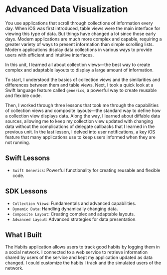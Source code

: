# Advanced Data Visualization

You use applications that scroll through collections of information every day. When iOS was first introduced, table views were the main interface for viewing this type of data. But things have changed a lot since those early days. Modern applications are much more complex and capable, requiring a greater variety of ways to present information than simple scrolling lists. Modern applications display data collections in various ways to provide users with efficient and intuitive interfaces.

In this unit, I learned all about collection views—the best way to create complex and adaptable layouts to display a large amount of information.

To start, I understood the basics of collection views and the similarities and differences between them and table views. Next, I took a quick look at a Swift language feature called `generics`, a powerful way to create reusable and flexible code.

Then, I worked through three lessons that took me through the capabilities of collection views and composite layouts—the standard way to define how a collection view displays data. Along the way, I learned about diffable data sources, allowing me to keep my collection view updated with changing data without the complications of delegate callbacks that I learned in the previous unit. In the last lesson, I delved into user notifications, a key iOS feature that many applications use to keep users informed when they are not running.

## Swift Lessons
- `Swift Generics`: Powerful functionality for creating reusable and flexible code.

## SDK Lessons
- `Collection Views`: Fundamentals and advanced capabilities.
- `Dynamic Data`: Handling dynamically changing data.
- `Composite Layout`: Creating complex and adaptable layouts.
- `Advanced Layout`: Advanced strategies for data presentation.

## What I Built
The Habits application allows users to track good habits by logging them in a social network. I connected to a web service to retrieve information shared by users of the service and kept my application updated as data changed. I could customize the habits I track and the simulated users of the network.

